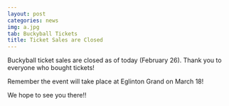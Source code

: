 ```yaml
---
layout: post
categories: news
img: a.jpg
tab: Buckyball Tickets
title: Ticket Sales are Closed
---
```


Buckyball ticket sales are closed as of today (February 26). Thank you to everyone who bought tickets!

Remember the event will take place at Eglinton Grand on March 18!

We hope to see you there!!
